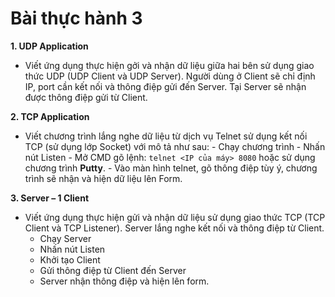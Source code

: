 # Bài thực hành 3

**1. UDP Application**

-   Viết ứng dụng thực hiện gởi và nhận dữ liệu giữa hai bên sử dụng giao thức UDP (UDP Client và UDP Server). Người dùng ở Client sẽ chỉ định IP, port cần kết nối và thông điệp gửi đến Server. Tại Server sẽ nhận được thông điệp gửi từ Client.

**2. TCP Application**

-   Viết chương trình lắng nghe dữ liệu từ dịch vụ Telnet sử dụng kết nối TCP (sử dụng lớp
    Socket) với mô tả như sau: - Chạy chương trình - Nhấn nút Listen - Mở CMD gõ lệnh: `telnet <IP của máy> 8080` hoặc sử dụng chương trình **Putty**. - Vào màn hình telnet, gõ thông điệp tùy ý, chương trình sẽ nhận và hiện dữ liệu lên Form.

**3. Server – 1 Client**

-   Viết ứng dụng thực hiện gửi và nhận dữ liệu sử dụng giao thức TCP (TCP Client và TCP Listener). Server lắng nghe kết nối và thông điệp từ Client.
    -   Chạy Server
    -   Nhấn nút Listen
    -   Khởi tạo Client
    -   Gửi thông điệp từ Client đến Server
    -   Server nhận thông điệp và hiện lên form.
